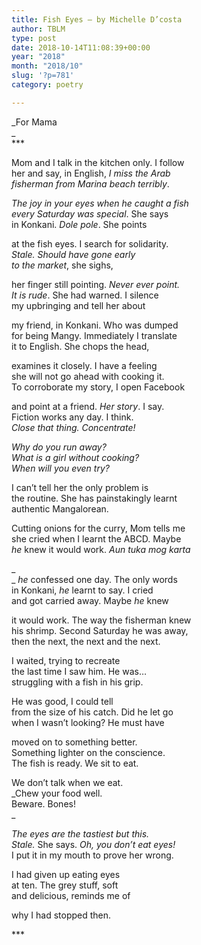 ```yaml
---
title: Fish Eyes – by Michelle D’costa
author: TBLM
type: post
date: 2018-10-14T11:08:39+00:00
year: "2018"
month: "2018/10"
slug: '?p=781'
category: poetry

---
```

_For Mama  
_  
\***

Mom and I talk in the kitchen only. I follow  
her and say, in English, _I miss the Arab  
fisherman from Marina beach terribly_.

_The joy in your eyes when he caught a fish  
every Saturday was special_. She says  
in Konkani. _Dole pole_. She points

at the fish eyes. I search for solidarity.  
_Stale. Should have gone early  
to the market_, she sighs,

her finger still pointing. _Never ever point.  
It is rude_. She had warned. I silence  
my upbringing and tell her about

my friend, in Konkani. Who was dumped  
for being Mangy. Immediately I translate  
it to English. She chops the head,

examines it closely. I have a feeling  
she will not go ahead with cooking it.  
To corroborate my story, I open Facebook

and point at a friend. _Her story_. I say.  
Fiction works any day. I think.  
_Close that thing. Concentrate!_

_Why do you run away?  
What is a girl without cooking?  
When will you even try?_

I can’t tell her the only problem is  
the routine. She has painstakingly learnt  
authentic Mangalorean.

Cutting onions for the curry, Mom tells me  
she cried when I learnt the ABCD. Maybe  
_he_ knew it would work. _Aun tuka mog karta_

_  
_ _he_ confessed one day. The only words  
in Konkani, _he_ learnt to say. I cried  
and got carried away. Maybe _he_ knew

it would work. The way the fisherman knew  
his shrimp. Second Saturday he was away,  
then the next, the next and the next.

I waited, trying to recreate  
the last time I saw him. He was&#8230;  
struggling with a fish in his grip.

He was good, I could tell  
from the size of his catch. Did he let go  
when I wasn’t looking? He must have

moved on to something better.  
Something lighter on the conscience.  
The fish is ready. We sit to eat.

We don’t talk when we eat.  
_Chew your food well.  
Beware. Bones!  
_ 

_The eyes are the tastiest but this.  
Stale._ She says. _Oh, you don’t eat eyes!_  
I put it in my mouth to prove her wrong.

I had given up eating eyes  
at ten. The grey stuff, soft  
and delicious, reminds me of

why I had stopped then.

\***

